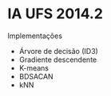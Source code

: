 IA UFS 2014.2
===========

Implementações

 - Árvore de decisão (ID3)
 - Gradiente descendente
 - K-means
 - BDSACAN
 - kNN